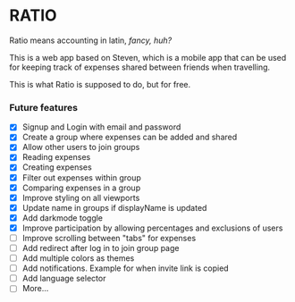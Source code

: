 # RATIO

Ratio means accounting in latin, *fancy, huh?*

This is a web app based on Steven, which is a mobile app that can be used for keeping track of expenses shared between friends when travelling. 

This is what Ratio is supposed to do, but for free.

### Future features
- [x] Signup and Login with email and password
- [x] Create a group where expenses can be added and shared
- [x] Allow other users to join groups
- [x] Reading expenses
- [x] Creating expenses
- [x] Filter out expenses within group
- [x] Comparing expenses in a group
- [x] Improve styling on all viewports
- [x] Update name in groups if displayName is updated
- [x] Add darkmode toggle
- [x] Improve participation by allowing percentages and exclusions of users
- [ ] Improve scrolling between "tabs" for expenses
- [ ] Add redirect after log in to join group page
- [ ] Add multiple colors as themes
- [ ] Add notifications. Example for when invite link is copied
- [ ] Add language selector
- [ ] More... 
